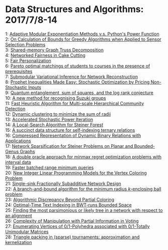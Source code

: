 # Data Structures and Algorithms: 2017/7/8-14  
1: [Adaptive Modular Exponentiation Methods v.s. Python's Power Function](https://doi.org/10.48550/arXiv.1707.01898)  
2: [On Calculation of Bounds for Greedy Algorithms when Applied to Sensor  Selection Problems](https://doi.org/10.48550/arXiv.1707.01899)  
3: [Shared-memory Graph Truss Decomposition](https://doi.org/10.48550/arXiv.1707.02000)  
4: [Networked Fairness in Cake Cutting](https://doi.org/10.48550/arXiv.1707.02033)  
5: [Fair Personalization](https://doi.org/10.48550/arXiv.1707.02260)  
6: [Pareto optimal matchings of students to courses in the presence of  prerequisites](https://doi.org/10.48550/arXiv.1603.00858)  
7: [Submodular Variational Inference for Network Reconstruction](https://doi.org/10.48550/arXiv.1603.08616)  
8: [Prophet Inequalities Made Easy: Stochastic Optimization by Pricing  Non-Stochastic Inputs](https://doi.org/10.48550/arXiv.1612.03161)  
9: [Quantum entanglement, sum of squares, and the log rank conjecture](https://doi.org/10.48550/arXiv.1701.06321)  
10: [A new method for recognising Suzuki groups](https://doi.org/10.48550/arXiv.1706.05697)  
11: [Fast Heuristic Algorithm for Multi-scale Hierarchical Community  Detection](https://doi.org/10.48550/arXiv.1707.02362)  
12: [Dynamic clustering to minimize the sum of radii](https://doi.org/10.48550/arXiv.1707.02577)  
13: [Accelerated Stochastic Power Iteration](https://doi.org/10.48550/arXiv.1707.02670)  
14: [A Local-Search Algorithm for Steiner Forest](https://doi.org/10.48550/arXiv.1707.02753)  
15: [A succinct data structure for self-indexing ternary relations](https://doi.org/10.48550/arXiv.1707.02759)  
16: [Compressed Representation of Dynamic Binary Relations with Applications](https://doi.org/10.48550/arXiv.1707.02769)  
17: [Network Sparsification for Steiner Problems on Planar and Bounded-Genus  Graphs](https://doi.org/10.48550/arXiv.1306.6593)  
18: [A double oracle approach for minmax regret optimization problems with  interval data](https://doi.org/10.48550/arXiv.1602.01764)  
19: [Faster batched range minimum queries](https://doi.org/10.48550/arXiv.1706.06940)  
20: [New Integer Linear Programming Models for the Vertex Coloring Problem](https://doi.org/10.48550/arXiv.1706.10191)  
21: [Single-sink Fractionally Subadditive Network Design](https://doi.org/10.48550/arXiv.1707.01487)  
22: [A branch-and-bound algorithm for the minimum radius $k$-enclosing ball  problem](https://doi.org/10.48550/arXiv.1707.03387)  
23: [Algorithmic Discrepancy Beyond Partial Coloring](https://doi.org/10.48550/arXiv.1611.01805)  
24: [Optimal-Time Text Indexing in BWT-runs Bounded Space](https://doi.org/10.48550/arXiv.1705.10382)  
25: [Finding the most parsimonious or likely tree in a network with respect  to an alignment](https://doi.org/10.48550/arXiv.1707.03648)  
26: [Complexity of Manipulation with Partial Information in Voting](https://doi.org/10.48550/arXiv.1604.04359)  
27: [Enumerating Vertices of $0/1$-Polyhedra associated with $0/1$-Totally  Unimodular Matrices](https://doi.org/10.48550/arXiv.1707.03914)  
28: [Triangle packing in (sparse) tournaments: approximation and  kernelization](https://doi.org/10.48550/arXiv.1707.04220)  